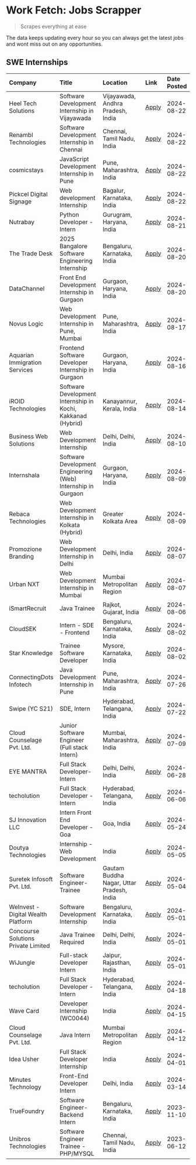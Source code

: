 # Work Fetch: Jobs Scrapper
> Scrapes everything at ease

The data keeps updating every hour so you can always get the latest jobs and wont miss out on any opportunities.

## SWE Internships
<!--START_SECTION:workfetch-->
| Company                             | Title                                                        | Location                                  | Link                                                                                                                                                                                                                                                                                 | Date Posted   |
|:------------------------------------|:-------------------------------------------------------------|:------------------------------------------|:-------------------------------------------------------------------------------------------------------------------------------------------------------------------------------------------------------------------------------------------------------------------------------------|:--------------|
| Heel Tech Solutions                 | Software Development Internship in Vijayawada                | Vijayawada, Andhra Pradesh, India         | [Apply](https://in.linkedin.com/jobs/view/software-development-internship-in-vijayawada-at-heel-tech-solutions-4007906692?position=25&pageNum=0&refId=fMM7kg7UzefIPiSz1GLS9w%3D%3D&trackingId=4tPj210NyEuMhP70bOflyQ%3D%3D&trk=public_jobs_jserp-result_search-card)                 | 2024-08-22    |
| Renambl Technologies                | Software Development Internship in Chennai                   | Chennai, Tamil Nadu, India                | [Apply](https://in.linkedin.com/jobs/view/software-development-internship-in-chennai-at-renambl-technologies-4007910299?position=34&pageNum=0&refId=fMM7kg7UzefIPiSz1GLS9w%3D%3D&trackingId=lP%2FyHTuWhWO0Pl%2BewGnoCQ%3D%3D&trk=public_jobs_jserp-result_search-card)               | 2024-08-22    |
| cosmicstays                         | JavaScript Development Internship in Pune                    | Pune, Maharashtra, India                  | [Apply](https://in.linkedin.com/jobs/view/javascript-development-internship-in-pune-at-cosmicstays-4007904825?position=43&pageNum=0&refId=fMM7kg7UzefIPiSz1GLS9w%3D%3D&trackingId=DvH8w1yXjQp%2FnAefgZ%2B1uw%3D%3D&trk=public_jobs_jserp-result_search-card)                         | 2024-08-22    |
| Pickcel Digital Signage             | Web development Internship                                   | Bagalur, Karnataka, India                 | [Apply](https://in.linkedin.com/jobs/view/web-development-internship-at-pickcel-digital-signage-4005388106?position=58&pageNum=0&refId=fMM7kg7UzefIPiSz1GLS9w%3D%3D&trackingId=ZpPE4EY8Ag4lOgw4f95%2B7w%3D%3D&trk=public_jobs_jserp-result_search-card)                              | 2024-08-22    |
| Nutrabay                            | Python Developer - Intern                                    | Gurugram, Haryana, India                  | [Apply](https://in.linkedin.com/jobs/view/python-developer-intern-at-nutrabay-4003909226?position=31&pageNum=0&refId=fMM7kg7UzefIPiSz1GLS9w%3D%3D&trackingId=1Ss8Cmd7CgiW4pcSUUckyw%3D%3D&trk=public_jobs_jserp-result_search-card)                                                  | 2024-08-21    |
| The Trade Desk                      | 2025 Bangalore Software Engineering Internship               | Bengaluru, Karnataka, India               | [Apply](https://in.linkedin.com/jobs/view/2025-bangalore-software-engineering-internship-at-the-trade-desk-3987456531?position=7&pageNum=0&refId=fMM7kg7UzefIPiSz1GLS9w%3D%3D&trackingId=vT23qwh65UjN1qR9W%2BsF7w%3D%3D&trk=public_jobs_jserp-result_search-card)                    | 2024-08-20    |
| DataChannel                         | Front End Development Internship in Gurgaon                  | Gurgaon, Haryana, India                   | [Apply](https://in.linkedin.com/jobs/view/front-end-development-internship-in-gurgaon-at-datachannel-4005999325?position=57&pageNum=0&refId=fMM7kg7UzefIPiSz1GLS9w%3D%3D&trackingId=xjZbIuTQUh3giiQgzI6V3w%3D%3D&trk=public_jobs_jserp-result_search-card)                           | 2024-08-20    |
| Novus Logic                         | Web Development Internship in Pune, Mumbai                   | Pune, Maharashtra, India                  | [Apply](https://in.linkedin.com/jobs/view/web-development-internship-in-pune-mumbai-at-novus-logic-4003713081?position=33&pageNum=0&refId=fMM7kg7UzefIPiSz1GLS9w%3D%3D&trackingId=i%2B%2BvOmd5wEBNxPQJ5yQMlg%3D%3D&trk=public_jobs_jserp-result_search-card)                         | 2024-08-17    |
| Aquarian Immigration Services       | Frontend Software Developer Internship in Gurgaon            | Gurgaon, Haryana, India                   | [Apply](https://in.linkedin.com/jobs/view/frontend-software-developer-internship-in-gurgaon-at-aquarian-immigration-services-4003119832?position=51&pageNum=0&refId=fMM7kg7UzefIPiSz1GLS9w%3D%3D&trackingId=%2FZg8L8XOi0W2R4q9dcSLwQ%3D%3D&trk=public_jobs_jserp-result_search-card) | 2024-08-16    |
| iROID Technologies                  | Software Development Internship in Kochi, Kakkanad (Hybrid)  | Kanayannur, Kerala, India                 | [Apply](https://in.linkedin.com/jobs/view/software-development-internship-in-kochi-kakkanad-hybrid-at-iroid-technologies-4001742220?position=60&pageNum=0&refId=fMM7kg7UzefIPiSz1GLS9w%3D%3D&trackingId=OZ2CV%2B2wSyP6oeT6yq2Iog%3D%3D&trk=public_jobs_jserp-result_search-card)     | 2024-08-14    |
| Business Web Solutions              | Web Development Internship                                   | Delhi, Delhi, India                       | [Apply](https://in.linkedin.com/jobs/view/web-development-internship-at-business-web-solutions-3997105289?position=47&pageNum=0&refId=fMM7kg7UzefIPiSz1GLS9w%3D%3D&trackingId=pEIga6ld2E5otk%2Ffg%2B%2FtWw%3D%3D&trk=public_jobs_jserp-result_search-card)                           | 2024-08-10    |
| Internshala                         | Software Development Engineering (Web) Internship in Gurgaon | Gurgaon, Haryana, India                   | [Apply](https://in.linkedin.com/jobs/view/software-development-engineering-web-internship-in-gurgaon-at-internshala-3997620471?position=3&pageNum=0&refId=fMM7kg7UzefIPiSz1GLS9w%3D%3D&trackingId=7DKHEJlLyR0k5n56vyPt9g%3D%3D&trk=public_jobs_jserp-result_search-card)             | 2024-08-09    |
| Rebaca Technologies                 | Web Development Internship in Kolkata (Hybrid)               | Greater Kolkata Area                      | [Apply](https://in.linkedin.com/jobs/view/web-development-internship-in-kolkata-hybrid-at-rebaca-technologies-3997621369?position=30&pageNum=0&refId=fMM7kg7UzefIPiSz1GLS9w%3D%3D&trackingId=SlitkhDwZYfLQ3SdC6mqjQ%3D%3D&trk=public_jobs_jserp-result_search-card)                  | 2024-08-09    |
| Promozione Branding                 | Web Development Internship in Delhi                          | Delhi, India                              | [Apply](https://in.linkedin.com/jobs/view/web-development-internship-in-delhi-at-promozione-branding-3995559880?position=19&pageNum=0&refId=fMM7kg7UzefIPiSz1GLS9w%3D%3D&trackingId=1fOxcs4zp%2BvcuF%2BYgLhZJg%3D%3D&trk=public_jobs_jserp-result_search-card)                       | 2024-08-07    |
| Urban NXT                           | Web Development Internship in Mumbai                         | Mumbai Metropolitan Region                | [Apply](https://in.linkedin.com/jobs/view/web-development-internship-in-mumbai-at-urban-nxt-3995561641?position=48&pageNum=0&refId=fMM7kg7UzefIPiSz1GLS9w%3D%3D&trackingId=I8rwibekY3NeDNgZlHq%2BuQ%3D%3D&trk=public_jobs_jserp-result_search-card)                                  | 2024-08-07    |
| iSmartRecruit                       | Java Trainee                                                 | Rajkot, Gujarat, India                    | [Apply](https://in.linkedin.com/jobs/view/java-trainee-at-ismartrecruit-3992301825?position=24&pageNum=0&refId=fMM7kg7UzefIPiSz1GLS9w%3D%3D&trackingId=OC%2FVcfYeIiTuroOZ1cEkFg%3D%3D&trk=public_jobs_jserp-result_search-card)                                                      | 2024-08-06    |
| CloudSEK                            | Intern - SDE - Frontend                                      | Bengaluru, Karnataka, India               | [Apply](https://in.linkedin.com/jobs/view/intern-sde-frontend-at-cloudsek-3991574495?position=16&pageNum=0&refId=fMM7kg7UzefIPiSz1GLS9w%3D%3D&trackingId=RlEhg8XNhPXjnQkLPS8CvQ%3D%3D&trk=public_jobs_jserp-result_search-card)                                                      | 2024-08-02    |
| Star Knowledge                      | Trainee Software Developer                                   | Mysore, Karnataka, India                  | [Apply](https://in.linkedin.com/jobs/view/trainee-software-developer-at-star-knowledge-3991516161?position=42&pageNum=0&refId=fMM7kg7UzefIPiSz1GLS9w%3D%3D&trackingId=ZQ8hN4HCZMiy57uMOwormQ%3D%3D&trk=public_jobs_jserp-result_search-card)                                         | 2024-08-02    |
| ConnectingDots Infotech             | Java Development Internship in Pune                          | Pune, Maharashtra, India                  | [Apply](https://in.linkedin.com/jobs/view/java-development-internship-in-pune-at-connectingdots-infotech-3983314097?position=32&pageNum=0&refId=fMM7kg7UzefIPiSz1GLS9w%3D%3D&trackingId=Ebdmdf53F5tZtOyMpAlb8w%3D%3D&trk=public_jobs_jserp-result_search-card)                       | 2024-07-26    |
| Swipe (YC S21)                      | SDE, Intern                                                  | Hyderabad, Telangana, India               | [Apply](https://in.linkedin.com/jobs/view/sde-intern-at-swipe-yc-s21-3980368092?position=46&pageNum=0&refId=fMM7kg7UzefIPiSz1GLS9w%3D%3D&trackingId=BfrhJl8lKRg20MULgtD3mQ%3D%3D&trk=public_jobs_jserp-result_search-card)                                                           | 2024-07-22    |
| Cloud Counselage Pvt. Ltd.          | Junior Software Engineer (Full stack Intern)                 | Mumbai, Maharashtra, India                | [Apply](https://in.linkedin.com/jobs/view/junior-software-engineer-full-stack-intern-at-cloud-counselage-pvt-ltd-3967725851?position=14&pageNum=0&refId=fMM7kg7UzefIPiSz1GLS9w%3D%3D&trackingId=oBBmZs0noCPMBcgqFjFdow%3D%3D&trk=public_jobs_jserp-result_search-card)               | 2024-07-09    |
| EYE MANTRA                          | Full Stack Developer- Intern                                 | Delhi, Delhi, India                       | [Apply](https://in.linkedin.com/jobs/view/full-stack-developer-intern-at-eye-mantra-3960988037?position=41&pageNum=0&refId=fMM7kg7UzefIPiSz1GLS9w%3D%3D&trackingId=SVLmh5oDFMLGKU5MWLk4pA%3D%3D&trk=public_jobs_jserp-result_search-card)                                            | 2024-06-28    |
| techolution                         | Full Stack Developer - Intern                                | Hyderabad, Telangana, India               | [Apply](https://in.linkedin.com/jobs/view/full-stack-developer-intern-at-techolution-3947911862?position=44&pageNum=0&refId=fMM7kg7UzefIPiSz1GLS9w%3D%3D&trackingId=hKaV2bk8QdYW%2BokhlA7n%2Fg%3D%3D&trk=public_jobs_jserp-result_search-card)                                       | 2024-06-06    |
| SJ Innovation LLC                   | Intern Front End Developer - Goa                             | Goa, India                                | [Apply](https://in.linkedin.com/jobs/view/intern-front-end-developer-goa-at-sj-innovation-llc-3931678611?position=11&pageNum=0&refId=fMM7kg7UzefIPiSz1GLS9w%3D%3D&trackingId=eYs9%2FBlMV%2FAMxeMwQwC16g%3D%3D&trk=public_jobs_jserp-result_search-card)                              | 2024-05-24    |
| Doutya Technologies                 | Internship - Web Development                                 | India                                     | [Apply](https://in.linkedin.com/jobs/view/internship-web-development-at-doutya-technologies-3915234831?position=52&pageNum=0&refId=fMM7kg7UzefIPiSz1GLS9w%3D%3D&trackingId=sryaxVdZKa%2BcV9r26iBbmg%3D%3D&trk=public_jobs_jserp-result_search-card)                                  | 2024-05-05    |
| Suretek Infosoft Pvt. Ltd.          | Software Engineer-Trainee                                    | Gautam Buddha Nagar, Uttar Pradesh, India | [Apply](https://in.linkedin.com/jobs/view/software-engineer-trainee-at-suretek-infosoft-pvt-ltd-3916999948?position=35&pageNum=0&refId=fMM7kg7UzefIPiSz1GLS9w%3D%3D&trackingId=OjUl%2Fzg%2BYE9T25k%2FAXJZ9A%3D%3D&trk=public_jobs_jserp-result_search-card)                          | 2024-05-04    |
| WeInvest - Digital Wealth Platform  | Software Development Internship                              | Bengaluru, Karnataka, India               | [Apply](https://in.linkedin.com/jobs/view/software-development-internship-at-weinvest-digital-wealth-platform-3912867225?position=2&pageNum=0&refId=fMM7kg7UzefIPiSz1GLS9w%3D%3D&trackingId=eDQJvx8lxsnjI5JntvlNTA%3D%3D&trk=public_jobs_jserp-result_search-card)                   | 2024-05-01    |
| Concourse Solutions Private Limited | Java Trainee Required                                        | Delhi, Delhi, India                       | [Apply](https://in.linkedin.com/jobs/view/java-trainee-required-at-concourse-solutions-private-limited-3912869388?position=10&pageNum=0&refId=fMM7kg7UzefIPiSz1GLS9w%3D%3D&trackingId=DpSjPJNzkWQEFmTAIVFD%2Bg%3D%3D&trk=public_jobs_jserp-result_search-card)                       | 2024-05-01    |
| WiJungle                            | Full-stack Developer Intern                                  | Jaipur, Rajasthan, India                  | [Apply](https://in.linkedin.com/jobs/view/full-stack-developer-intern-at-wijungle-3912864543?position=59&pageNum=0&refId=fMM7kg7UzefIPiSz1GLS9w%3D%3D&trackingId=1aEOjBzubFy5JX5DFVTLxQ%3D%3D&trk=public_jobs_jserp-result_search-card)                                              | 2024-05-01    |
| techolution                         | Full Stack Developer - Intern                                | Hyderabad, Telangana, India               | [Apply](https://in.linkedin.com/jobs/view/full-stack-developer-intern-at-techolution-3904814977?position=50&pageNum=0&refId=fMM7kg7UzefIPiSz1GLS9w%3D%3D&trackingId=XvKoeoyMCuUUuvRVC7eJHA%3D%3D&trk=public_jobs_jserp-result_search-card)                                           | 2024-04-18    |
| Wave Card                           | Developer Internship (WC0044)                                | India                                     | [Apply](https://in.linkedin.com/jobs/view/developer-internship-wc0044-at-wave-card-3900079966?position=54&pageNum=0&refId=fMM7kg7UzefIPiSz1GLS9w%3D%3D&trackingId=hpCQFzWyuE1JBqA3e8ojrg%3D%3D&trk=public_jobs_jserp-result_search-card)                                             | 2024-04-15    |
| Cloud Counselage Pvt. Ltd.          | Java Intern                                                  | Mumbai Metropolitan Region                | [Apply](https://in.linkedin.com/jobs/view/java-intern-at-cloud-counselage-pvt-ltd-3896025667?position=37&pageNum=0&refId=fMM7kg7UzefIPiSz1GLS9w%3D%3D&trackingId=HGOdx3Irx3lwjxqC05eDSg%3D%3D&trk=public_jobs_jserp-result_search-card)                                              | 2024-04-12    |
| Idea Usher                          | Full Stack Developer Internship                              | India                                     | [Apply](https://in.linkedin.com/jobs/view/full-stack-developer-internship-at-idea-usher-3879565540?position=21&pageNum=0&refId=fMM7kg7UzefIPiSz1GLS9w%3D%3D&trackingId=yrKmNgFM0S1spKpcLjVC6g%3D%3D&trk=public_jobs_jserp-result_search-card)                                        | 2024-04-01    |
| Minutes Technology                  | Front-End Developer Intern                                   | Delhi, India                              | [Apply](https://in.linkedin.com/jobs/view/front-end-developer-intern-at-minutes-technology-3853712549?position=18&pageNum=0&refId=fMM7kg7UzefIPiSz1GLS9w%3D%3D&trackingId=BtFbifnXQWCe5YpNhxc9MA%3D%3D&trk=public_jobs_jserp-result_search-card)                                     | 2024-03-14    |
| TrueFoundry                         | Software Engineer-Backend Intern                             | Bengaluru, Karnataka, India               | [Apply](https://in.linkedin.com/jobs/view/software-engineer-backend-intern-at-truefoundry-3779508170?position=38&pageNum=0&refId=fMM7kg7UzefIPiSz1GLS9w%3D%3D&trackingId=8qbnplNFxcRuyvuHqgVn4g%3D%3D&trk=public_jobs_jserp-result_search-card)                                      | 2023-11-10    |
| Unibros Technologies                | Software Engineer Trainee - PHP/MYSQL                        | Chennai, Tamil Nadu, India                | [Apply](https://in.linkedin.com/jobs/view/software-engineer-trainee-php-mysql-at-unibros-technologies-3656599241?position=39&pageNum=0&refId=fMM7kg7UzefIPiSz1GLS9w%3D%3D&trackingId=0ERvt10qDNLo%2Bn645raO1w%3D%3D&trk=public_jobs_jserp-result_search-card)                        | 2023-06-12    |
<!--END_SECTION:workfetch-->
